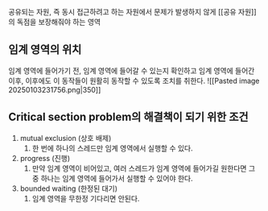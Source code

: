 공유되는 자원, 즉 동시 접근하려고 하는 자원에서 문제가 발생하지 않게 [[공유 자원]]의 독점을 보장해줘야 하는 영역

## 임계 영역의 위치
임계 영역에 들어가기 전, 임계 영역에 들어갈 수 있는지 확인하고
임계 영역에 들어간 이후, 이후에도 이 동작들이 원활히 동작할 수 있도록 조치를 취한다.
![[Pasted image 20250103231756.png|350]]

## Critical section problem의 해결책이 되기 위한 조건
1. mutual exclusion (상호 배제)
	1. 한 번에 하나의 스레드만 임계 영역에서 실행할 수 있다.
2. progress (진행)
	1. 만약 임계 영역이 비어있고, 여러 스레드가 임계 영역에 들어가길 원한다면 그 중 하나는 임계 영역에 들어가서 실행할 수 있어야 한다.
3. bounded waiting (한정된 대기)
	1. 임계 영역을 무한정 기다리면 안된다.